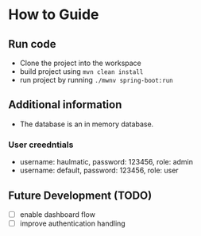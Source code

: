 # How to Guide

## Run code

- Clone the project into the workspace
- build project using `mvn clean install`
- run project by running `./mwnv spring-boot:run`

## Additional information

- The database is an in memory database.

### User creedntials

- username: haulmatic, password: 123456, role: admin
- username: default, password: 123456, role: user

## Future Development (TODO)

- [ ] enable dashboard flow
- [ ] improve authentication handling
